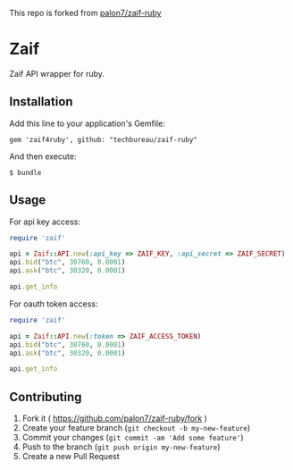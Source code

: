 This repo is forked from [palon7/zaif-ruby](https://github.com/palon7/zaif-ruby)

# Zaif

Zaif API wrapper for ruby.

## Installation

Add this line to your application's Gemfile:

    gem 'zaif4ruby', github: "techbureau/zaif-ruby"

And then execute:

    $ bundle

## Usage

For api key access:

```ruby
require 'zaif'

api = Zaif::API.new(:api_key => ZAIF_KEY, :api_secret => ZAIF_SECRET)
api.bid("btc", 30760, 0.0001)
api.ask("btc", 30320, 0.0001)

api.get_info
```

For oauth token access:

```ruby
require 'zaif'

api = Zaif::API.new(:token => ZAIF_ACCESS_TOKEN)
api.bid("btc", 30760, 0.0001)
api.ask("btc", 30320, 0.0001)

api.get_info
```

## Contributing

1. Fork it ( https://github.com/palon7/zaif-ruby/fork )
2. Create your feature branch (`git checkout -b my-new-feature`)
3. Commit your changes (`git commit -am 'Add some feature'`)
4. Push to the branch (`git push origin my-new-feature`)
5. Create a new Pull Request
